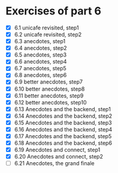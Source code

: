 # Exercises of part 6

- [x] 6.1 unicafe revisited, step1
- [x] 6.2 unicafe revisited, step2
- [x] 6.3 anecdotes, step1
- [x] 6.4 anecdotes, step2
- [x] 6.5 anecdotes, step3
- [x] 6.6 anecdotes, step4
- [x] 6.7 anecdotes, step5
- [x] 6.8 anecdotes, step6
- [x] 6.9 better anecdotes, step7
- [x] 6.10 better anecdotes, step8
- [x] 6.11 better anecdotes, step9
- [x] 6.12 better anecdotes, step10
- [x] 6.13 Anecdotes and the backend, step1
- [x] 6.14 Anecdotes and the backend, step2
- [x] 6.15 Anecdotes and the backend, step3
- [x] 6.16 Anecdotes and the backend, step4
- [x] 6.17 Anecdotes and the backend, step5
- [x] 6.18 Anecdotes and the backend, step6
- [x] 6.19 Anecdotes and connect, step1
- [x] 6.20 Anecdotes and connect, step2
- [ ] 6.21 Anecdotes, the grand finale
